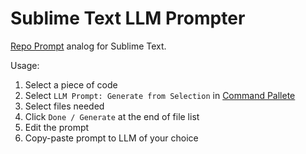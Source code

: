 # Sublime Text LLM Prompter
[Repo Prompt](https://repoprompt.com/) analog for Sublime Text.

Usage:
1. Select a piece of code
2. Select `LLM Prompt: Generate from Selection` in [Command Pallete](https://docs.sublimetext.io/guide/extensibility/command_palette.html)
3. Select files needed
4. Click `Done / Generate` at the end of file list
5. Edit the prompt
6. Copy-paste prompt to LLM of your choice
